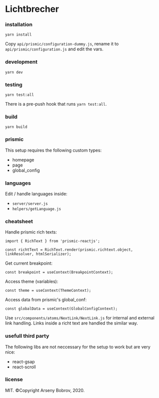 # Lichtbrecher

### installation
```yarn install```

Copy ```api/prismic/configuration-dummy.js```, rename it to ```api/prismic/configuration.js``` and edit the vars.


### development
```yarn dev```


### testing
```yarn test:all```

There is a pre-push hook that runs ```yarn test:all```.


### build
```yarn build```


### prismic
This setup requires the following custom types:

- homepage
- page
- global_config


### languages
Edit / handle languages inside:

- ```server/server.js```
- ```helpers/getLanguage.js```


### cheatsheet
Handle prismic rich texts:

```import { RichText } from 'prismic-reactjs';```

```const richtText = RichText.render(prismic.richtext.object, linkResolver, htmlSerializer);```

Get current breakpoint:

```const breakpoint = useContext(BreakpointContext);```

Access theme (variables):

```const theme = useContext(ThemeContext);```

Access data from prismic's global_conf:

```const globalData = useContext(GlobalConfigContext);```

Use ```src/components/atoms/NextLink/NextLink.js``` for internal and external link handling.
Links inside a richt text are handled the similar way.


### usefull third party
The following libs are not neccessary for the setup to work but are very nice:

- react-gsap
- react-scroll


### license
MIT. ©Copyright Arseny Bobrov, 2020.
